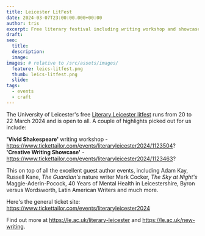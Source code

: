 ```yaml
---
title: Leicester LitFest
date: 2024-03-07T23:00:00.000+00:00
author: tris
excerpt: Free literary festival including writing workshop and showcase
draft: 
seo:
  title:
  description:
  image: 
images: # relative to /src/assets/images/
  feature: leics-litfest.png
  thumb: leics-litfest.png
  slide:
tags:
  - events
  - craft
---
```

The University of Leicester's free [Literary Leicester litfest](https://le.ac.uk/literary-leicester) runs from 20 to 22 March 2024 and is open to all. A couple of highlights picked out for us include:

**'Vivid Shakespeare'** writing workshop -https://www.tickettailor.com/events/literaryleicester2024/1123504?
**'Creative Writing Showcase'** -https://www.tickettailor.com/events/literaryleicester2024/1123463?

This on top of all the excellent guest author events, including Adam Kay, Russell Kane, _The Guardian's_ nature writer Mark Cocker, _The Sky at Night's_ Maggie-Aderin-Pocock, 40 Years of Mental Health in Leicestershire, Byron versus Wordsworth, Latin American Writers and much more.

Here's the general ticket site: https://www.tickettailor.com/events/literaryleicester2024

Find out more at https://le.ac.uk/literary-leicester and https://le.ac.uk/new-writing.